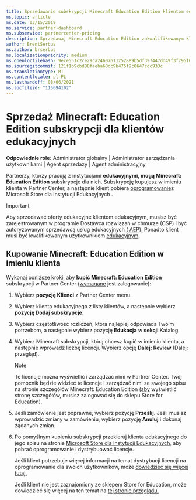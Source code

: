 ```yaml
---
title: Sprzedawanie subskrypcji Minecraft Education Edition klientom edukacyjnym
ms.topic: article
ms.date: 03/15/2019
ms.service: partner-dashboard
ms.subservice: partnercenter-pricing
description: Sprzedawaj Minecraft Education Edition zakwalifikowanym klientom edukacyjnym, którzy mogą je następnie pobrać ze sklepu Microsoft Education Store.
author: BrentSerbus
ms.author: brserbus
ms.localizationpriority: medium
ms.openlocfilehash: 9ece551c2ce29ca24607611252889b5df397447dd49f3f795f6ac42ed2a6b3e1
ms.sourcegitcommit: 121f1b9cbd88faeba60dc9b475f9c0647cdc933c
ms.translationtype: MT
ms.contentlocale: pl-PL
ms.lasthandoff: 08/06/2021
ms.locfileid: "115694102"
---
```

# <a name="sell-minecraft-education-edition-subscriptions-to-education-customers"></a>Sprzedaż Minecraft: Education Edition subskrypcji dla klientów edukacyjnych

**Odpowiednie role:** Administrator globalny | Administrator zarządzania użytkownikami | Agent sprzedaży | Agent administracyjny

Partnerzy, którzy pracują z instytucjami **edukacyjnymi, mogą Minecraft: Education Edition** subskrypcje dla nich. Subskrypcję kupujesz w imieniu klienta w Partner Center, a następnie klient pobiera [oprogramowanie](https://educationstore.microsoft.com)z Microsoft Store dla Instytucji Edukacyjnych . 

>[!IMPORTANT]
>Aby sprzedawać oferty edukacyjne klientom edukacyjnym, musisz być zarejestrowanym w programie Dostawca rozwiązań w chmurze (CSP) i być autoryzowanym sprzedawcą usług edukacyjnych [( AEP).](https://www.mepn.com) Ponadto klient musi być kwalifikowanym użytkownikiem [edukacyjnym](https://www.microsoftvolumelicensing.com/DocumentSearch.aspx?Mode=3&DocumentTypeId=7).  

 
## <a name="buy-minecraft-education-edition-on-behalf-of-your-customer"></a>Kupowanie **Minecraft: Education Edition** w imieniu klienta

Wykonaj poniższe kroki, aby **kupić Minecraft: Education Edition** subskrypcji w Partner Center [(wymagane](https://partnercenter.microsoft.com/pcv/dashboard/overview
) jest zalogowanie):

  1.  Wybierz **pozycję Klienci** z Partner Center menu.
  
  2.  Wybierz klienta edukacyjnego z listy klientów, a następnie wybierz **pozycję Dodaj subskrypcje.**
  
  3.  Wybierz częstotliwość rozliczeń, która najlepiej odpowiada Twoim potrzebom, a następnie wybierz pozycję **Edukacja** w **sekcji** Katalog.

  4.  Wybierz Minecraft subskrypcji, którą chcesz kupić w imieniu klienta, a następnie wprowadź liczbę licencji. Wybierz opcję **Dalej: Review** (Dalej: przegląd).

      >[!NOTE]
      >Te licencje można wyświetlić i zarządzać nimi w Partner Center. Twój pomocnik będzie widzieć te licencje i zarządzać nimi ze swojego spisu na stronie szczegółów Minecraft: Education Edition [(aby](https://educationstore.microsoft.com/store/details/minecraft-education-edition/9nblggh4r2r6) wyświetlić stronę szczegółów, musisz zalogować się do sklepu Store for Education). 

  5.  Jeśli zamówienie jest poprawne, wybierz pozycję **Prześlij**. Jeśli musisz wprowadzić zmiany w zamówieniu, wybierz pozycję **Anuluj** i dokonaj żądanych zmian.   

  6.  Po pomyślnym kupieniu subskrypcji przekieruj klienta edukacyjnego do jego spisu na stronie [Microsoft Store dla Instytucji Edukacyjnych,](https://educationstore.microsoft.com) aby pobrać oprogramowanie i dystrybuować licencje.

      Jeśli klient potrzebuje więcej informacji na temat dystrybucji licencji na oprogramowanie dla swoich użytkowników, może [dowiedzieć się więcej tutaj.](/education/windows/school-get-minecraft#distribute-minecraft)  
  
      Jeśli klient nie jest zaznajomiony ze sklepem Store for Education, może dowiedzieć się więcej na ten temat na [tej stronie przeglądu.](/microsoft-store/windows-store-for-business-overview)  

